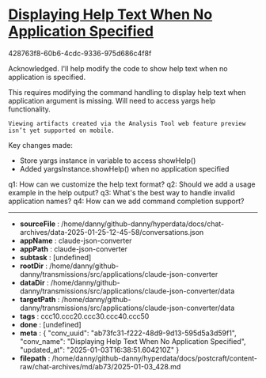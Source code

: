 # [Displaying Help Text When No Application Specified](https://claude.ai/chat/ab73fc31-f222-48d9-9d13-595d5a3d59f1)

428763f8-60b6-4cdc-9336-975d686c4f8f

 Acknowledged. I'll help modify the code to show help text when no application is specified.

<antThinking>This requires modifying the command handling to display help text when application argument is missing. Will need to access yargs help functionality.</antThinking>
```
Viewing artifacts created via the Analysis Tool web feature preview isn’t yet supported on mobile.
```



Key changes made: 
- Store yargs instance in variable to access showHelp()
- Added yargsInstance.showHelp() when no application specified

q1: How can we customize the help text format?
q2: Should we add a usage example in the help output?
q3: What's the best way to handle invalid application names?
q4: How can we add command completion support?

---

* **sourceFile** : /home/danny/github-danny/hyperdata/docs/chat-archives/data-2025-01-25-12-45-58/conversations.json
* **appName** : claude-json-converter
* **appPath** : claude-json-converter
* **subtask** : [undefined]
* **rootDir** : /home/danny/github-danny/transmissions/src/applications/claude-json-converter
* **dataDir** : /home/danny/github-danny/transmissions/src/applications/claude-json-converter/data
* **targetPath** : /home/danny/github-danny/transmissions/src/applications/claude-json-converter/data
* **tags** : ccc10.ccc20.ccc30.ccc40.ccc50
* **done** : [undefined]
* **meta** : {
  "conv_uuid": "ab73fc31-f222-48d9-9d13-595d5a3d59f1",
  "conv_name": "Displaying Help Text When No Application Specified",
  "updated_at": "2025-01-03T16:38:51.604210Z"
}
* **filepath** : /home/danny/github-danny/hyperdata/docs/postcraft/content-raw/chat-archives/md/ab73/2025-01-03_428.md